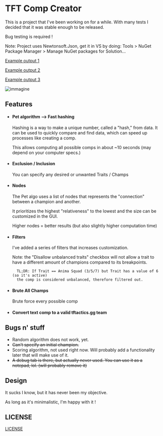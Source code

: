 # TFT Comp Creator

This is a project that I've been working on for a while. With many tests I decided that it was stable enough to be released.

Bug testing is required !

Note: Project uses Newtonsoft.Json, get it in VS by doing: Tools > NuGet Package Manager > Manage NuGet packages for Solution...

[Example output 1](https://tftactics.gg/team-builder/eyJ0ZWFtIjpbeyJwb3NpdGlvbiI6IjEiLCJpZCI6IjcwM8QLdGVtcyI6W10sImxldmVsIjowfSzNMTLIMTY3ON8xxjHFV8Zi3zHHMTTJYjb~AJPHMTXKYsU83zE6IjbJYjjfYscxN8liMjDfMcYx5QDqxWI2+ACTXSwiY2hvc2VuIjpmYWxzZSwic2V0xTt9)

[Example output 2](https://tftactics.gg/team-builder/eyJ0ZWFtIjpbeyJwb3NpdGlvbiI6IjEiLCJpZCI6IjcwMsQLdGVtcyI6W10sImxldmVsIjowfSzNMcUmxDE2N8U83zE6IjPJMTg13zHGMTTKYjnfMcYxxVfEMTcx32LHMTbKMcVt3zE6IjfJMTD~AJPHMTjIMTY3~wFXxzHFV8UxNtgxXSwiY2hvc2VuIjpmYWxzZSwic2V0xWx9)

[Example output 3](https://tftactics.gg/team-builder/eyJ0ZWFtIjpbeyJwb3NpdGlvbiI6IjEiLCJpZCI6IjY2MsQLdGVtcyI6W10sImxldmVsIjowfSzNMcUmxjEz3zHGMcUmxjE03zHGMcUmxTE3Nd8xxjHFJsYxNt8xxjHFJsYxON8xxjE3yTE4~wD1xzHFV8YxxTzTMV0sImNob3NlbiI6ZmFsc2UsInNldMU7fQ==)

![immagine](https://user-images.githubusercontent.com/8062792/208544584-219a034c-2f2a-4825-84a4-37e2005dd6c7.png)



## Features
* #### Pet algorithm --> Fast hashing

  Hashing is a way to make a unique number, called a "hash," from data. It can be used to quickly compare and find data, which can speed up processes like creating a comp. 
  
  This allows computing all possible comps in about ~10 seconds (may depend on your computer specs.)
  

* #### Exclusion / Inclusion
	
    You can specify any desired or unwanted Traits / Champs

*  #### Nodes
	
    The Pet algo uses a list of nodes that represents the "connection" between a champion and another.
    
    It prioritizes the highest "relativeness" to the lowest and the size can be customized in the GUI.
    
    Higher nodes = better results (but also slightly higher computation time)
    
* #### Filters

	I've added a series of filters that increases customization.
    
    Note: the "Disallow unbalanced traits" checkbox will not allow a trait to have a different amount of champions compared to its breakpoints.
    
    	TL;DR: If Trait == Anima Squad (3/5/7) but Trait has a value of 6 (so it's active)
        the comp is considered unbalanced, therefore filtered out.
        
* #### Brute All Champs
	
    Brute force every possible comp

* #### Convert text comp to a valid tftactics.gg team

## Bugs n' stuff
* Random algorithm does not work, yet.
* ~~Can't specify an initial champion.~~
* Scoring algorithm, not used right now. Will probably add a functionality later that will make use of it.
* ~~A debug tab is there, but actually never used. You can use it as a notepad, lol. (will probably remove it)~~

## Design

It sucks I know, but it has never been my objective.

As long as it's minimalistic, I'm happy with it !

## LICENSE

[LICENSE](https://github.com/dragitz/TFT-Comp-Creator/blob/main/LICENSE)
